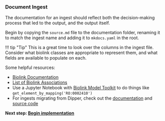 ### Document Ingest

The documentation for an ingest should reflect both the decision-making process that led to the output, and the output itself. 

Begin by copying the `source.md` file to the documentation folder, renaming it to match the ingest name and adding it to `mkdocs.yaml` in the root.

!!! tip "Tip"
    This is a great time to look over the columns in the ingest file.  
    Consider what biolink classes are appropriate to represent them, and what fields are available to populate on each.

Some helpful resources:

* [Biolink Documentation](https://biolink.github.io/biolink-model/)
* [List of Biolink Associations](https://biolink.github.io/biolink-model/docs/Association)
* Use a Jupyter Notebook with [Biolink Model Toolkit]() to do things like `get_element_by_mapping('RO:0002410')`
* For ingests migrating from Dipper, check out the [documentation](https://dipper.readthedocs.io/en/latest/sources.html) and [source code](https://github.com/monarch-initiative/dipper/tree/master/dipper/sources)
 
**Next step: [Begin implementation](Implement.md)**
